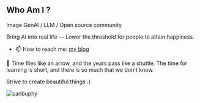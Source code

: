 ## Who Am I ? 

Image GenAI / LLM / Open source community

Bring AI into real life — Lower the threshold for people to attain happiness.
 
- 📫 How to reach me: [my blog](https://www.aispacewalk.cn/)
  
💬 Time flies like an arrow, and the years pass like a shuttle. The time for learning is short, and there is so much that we don't know.

Strive to create beautiful things :)  

<p align="left">&nbsp;<img align="left" src="https://github-readme-stats-git-masterrstaa-rickstaa.vercel.app/api?username=sanbuphy&show_icons=true&locale=en&theme=dracula" alt="sanbuphy" /></p>
